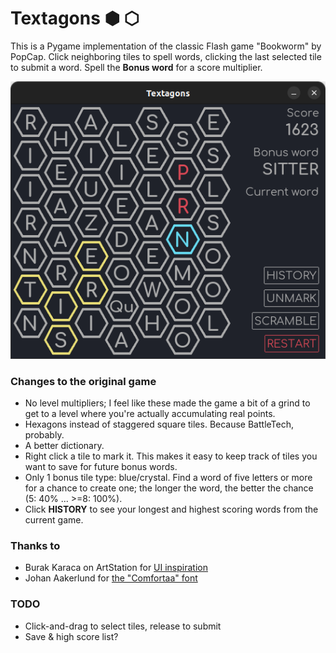 # Textagons ⬢ ⬡
This is a Pygame implementation of the classic Flash game "Bookworm" by PopCap. Click neighboring tiles to spell words, clicking the last selected tile to submit a word. Spell the **Bonus word** for a score multiplier.

![Textagons](assets/screenshot.png)

### Changes to the original game
* No level multipliers; I feel like these made the game a bit of a grind to get to a level where you're actually accumulating real points.
* Hexagons instead of staggered square tiles. Because BattleTech, probably.
* A better dictionary.
* Right click a tile to mark it. This makes it easy to keep track of tiles you want to save for future bonus words.
* Only 1 bonus tile type: blue/crystal. Find a word of five letters or more for a chance to create one; the longer the word, the better the chance (5: 40% ... >=8: 100%).
* Click **HISTORY** to see your longest and highest scoring words from the current game.

### Thanks to
* Burak Karaca on ArtStation for [UI inspiration](https://www.artstation.com/artwork/Lemkll)
* Johan Aakerlund for [the "Comfortaa" font](https://www.dafont.com/comfortaa.font)

### TODO
* Click-and-drag to select tiles, release to submit
* Save & high score list?
